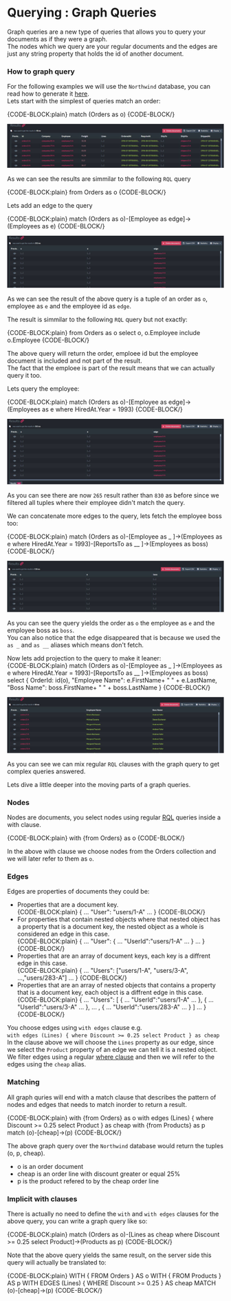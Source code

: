 ﻿# Querying : Graph Queries

Graph queries are a new type of queries that allows you to query your documents as if they were a graph.  
The nodes which we query are your regular documents and the edges are just any string property that holds the id of another document.  

### How to graph query
For the following examples we will use the `Northwind` database, you can read how to generate it [here](../../../studio/database/tasks/create-sample-data).  
Lets start with the simplest of queries match an order:  

{CODE-BLOCK:plain}
match (Orders as o)
{CODE-BLOCK/}  

![Figure 1. Simple graph query result](images/simple_graph_query.JPG "Simple graph query result")

As we can see the results are simmilar to the following `RQL` query

{CODE-BLOCK:plain}
from Orders as o
{CODE-BLOCK/} 

Lets add an edge to the query  

{CODE-BLOCK:plain}
match (Orders as o)-[Employee as edge]->(Employees as e)
{CODE-BLOCK/}  

![Figure 2. Simple pattern query result](images/basic_pattern_query.JPG "Simple pattern query result")

As we can see the result of the above query is a tuple of an order as `o`, employee as `e` and the employee id as `edge`.  

The result is simmilar to the following `RQL` query but not exactly:  

{CODE-BLOCK:plain}
from Orders as o 
select o, o.Employee
include o.Employee
{CODE-BLOCK/} 

The above query will return the order, emploee id but the employee document is included and not part of the result.  
The fact that the emploee is part of the result means that we can actually query it too. 

Lets query the employee:  

{CODE-BLOCK:plain}
match (Orders as o)-[Employee as edge]->(Employees as e where HiredAt.Year = 1993)
{CODE-BLOCK/} 

![Figure 3. Filter destination pattern query result](images/filtering_destination_pattern.JPG "Filter destination pattern query result")

As you can see there are now `265` result rather than `830` as before since we filtered all tuples where their employee didn't match the query.  

We can concatenate more edges to the query, lets fetch the employee boss too:  

{CODE-BLOCK:plain}
match (Orders as o)-[Employee as _ ]->(Employees as e where HiredAt.Year = 1993)-[ReportsTo as __ ]->(Employees as boss)
{CODE-BLOCK/} 

![Figure 4. Concatenate pattern query result](images/concatenate_pattern_query.JPG "Concatenate pattern query result")

As you can see the query yields the order as `o` the employee as `e` and the employee boss as `boss`.  
You can also notice that the edge disappeared that is because we used the `as _` and `as __` aliases which means don't fetch.   

Now lets add projection to the query to make it leaner:  
{CODE-BLOCK:plain}
match (Orders as o)-[Employee as _ ]->(Employees as e where HiredAt.Year = 1993)-[ReportsTo as __ ]->(Employees as boss)
select 
{
    OrderId: id(o), 
    "Employee Name": e.FirstName+ " " + e.LastName, 
    "Boss Name": boss.FirstName+ " " + boss.LastName
}
{CODE-BLOCK/} 

![Figure 5. Projecting graph query results](images/projecting_graph_query.JPG "Projecting graph query results")

As you can see we can mix regular `RQL` clauses with the graph query to get complex queries answered.

Lets dive a little deeper into the moving parts of a graph queries.  


### Nodes
Nodes are documents, you select nodes using regular [RQL](../what-is-rql) queries inside a with clause.  

{CODE-BLOCK:plain}
with {from Orders} as o
{CODE-BLOCK/}

In the above with clause we choose nodes from the Orders collection and we will later refer to them as `o`.  

### Edges
Edges are properties of documents they could be:  

- Properties that are a document key.  
{CODE-BLOCK:plain}
{
    ...
    "User": "users/1-A"
    ...
}
{CODE-BLOCK/}  
- For properties that contain nested objects where that nested object has a property that is a document key, the nested object as a whole is considered an edge in this case.  
{CODE-BLOCK:plain}
{
    ...
    "User": 
    {
        ...
        "UserId":"users/1-A"
        ...
    }
    ...
}
{CODE-BLOCK/} 
- Properties that are an array of document keys, each key is a diffrent edge in this case.  
{CODE-BLOCK:plain}
{
    ...
    "Users": ["users/1-A", "users/3-A", ...,"users/283-A"]
    ...
}
{CODE-BLOCK/}  
- Properties that are an array of nested objects that contains a property that is a document key, each object is a diffrent edge in this case.  
{CODE-BLOCK:plain}
{
    ...
    "Users":  [ 
    {
        ...
        "UserId":"users/1-A"
        ...
    },
    {
        ...
        "UserId":"users/3-A"
        ...
    },
    ...
    ,
    {
        ...
        "UserId":"users/283-A"
        ...
    }
    ]
    ...
}
{CODE-BLOCK/}  

You choose edges using `with edges` clause e.g.  
`with edges (Lines) { where Discount >= 0.25 select Product } as cheap`  
In the clause above we will choose the `Lines` property as our edge, since we select the `Product` property of an edge we can tell it is a nested object.  
We filter edges using a regular [where clause](../what-is-rql#where) and then we will refer to the edges using the `cheap` alias.  

### Matching
All graph quries will end with a match clause that describes the pattern of nodes and edges that needs to match inorder to return a result.  

{CODE-BLOCK:plain}
with {from Orders} as o
with edges (Lines) { where Discount >= 0.25 select Product } as cheap
with {from Products} as p
match (o)-[cheap]->(p)
{CODE-BLOCK/}

The above graph query over the `Northwind` database would return the tuples (o, p, cheap).  

- o is an order document  
- cheap is an order line with discount greater or equal 25%  
- p is the product refered to by the cheap order line  

### Implicit with clauses

There is actually no need to define the `with` and `with edges` clauses for the above query, you can write a graph query like so:  

{CODE-BLOCK:plain}
match (Orders as o)-[Lines as cheap where Discount >= 0.25 select Product]->(Products as p)
{CODE-BLOCK/}

Note that the above query yields the same result, on the server side this query will actually be translated to:  

{CODE-BLOCK:plain}
WITH {
    FROM Orders
} AS o
WITH {
    FROM Products
} AS p
WITH EDGES (Lines) {
    WHERE Discount >= 0.25
} AS cheap
MATCH (o)-[cheap]->(p)
{CODE-BLOCK/}

